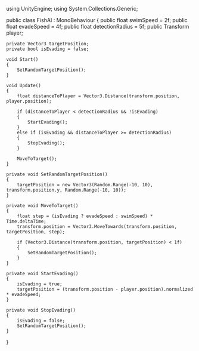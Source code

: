 using UnityEngine;
using System.Collections.Generic;

public class FishAI : MonoBehaviour
{
    public float swimSpeed = 2f;
    public float evadeSpeed = 4f;
    public float detectionRadius = 5f;
    public Transform player;

    private Vector3 targetPosition;
    private bool isEvading = false;

    void Start()
    {
        SetRandomTargetPosition();
    }

    void Update()
    {
        float distanceToPlayer = Vector3.Distance(transform.position, player.position);

        if (distanceToPlayer < detectionRadius && !isEvading)
        {
            StartEvading();
        }
        else if (isEvading && distanceToPlayer >= detectionRadius)
        {
            StopEvading();
        }

        MoveToTarget();
    }

    private void SetRandomTargetPosition()
    {
        targetPosition = new Vector3(Random.Range(-10, 10), transform.position.y, Random.Range(-10, 10));
    }

    private void MoveToTarget()
    {
        float step = (isEvading ? evadeSpeed : swimSpeed) * Time.deltaTime;
        transform.position = Vector3.MoveTowards(transform.position, targetPosition, step);

        if (Vector3.Distance(transform.position, targetPosition) < 1f)
        {
            SetRandomTargetPosition();
        }
    }

    private void StartEvading()
    {
        isEvading = true;
        targetPosition = (transform.position - player.position).normalized * evadeSpeed;
    }

    private void StopEvading()
    {
        isEvading = false;
        SetRandomTargetPosition();
    }
}

